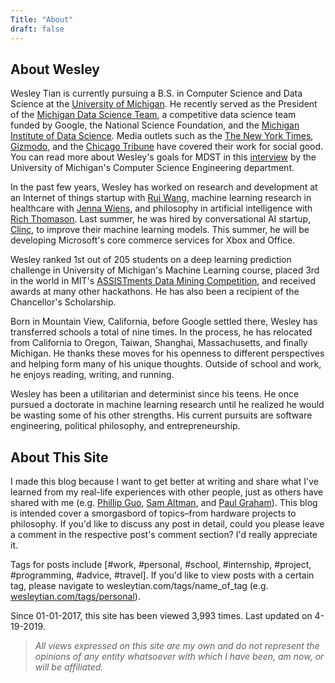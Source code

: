 ```yaml
---
Title: "About"
draft: false
---
```


## About Wesley

Wesley Tian is currently pursuing a B.S. in Computer Science and Data Science at the [University of Michigan](https://umich.edu/). He recently served as the President of the [Michigan Data Science Team](https://www.mdst.club/), a competitive data science team funded by Google, the National Science Foundation, and the [Michigan Institute of Data Science](https://midas.umich.edu/). Media outlets such as the [The New York Times](https://www.nytimes.com/2017/03/27/us/flint-water-lead-pipes.html?_r=0), [Gizmodo](https://gizmodo.com/google-is-helping-flint-prioritize-which-lead-pipes-nee-1774517926), and the [Chicago Tribune](https://www.chicagotribune.com/news/nationworld/midwest/ct-flint-water-app-20161211-story.html) have covered their work for social good. You can read more about Wesley's goals for MDST in this [interview](http://eecs.umich.edu/eecs/about/articles/2018/mdst-2018.html) by the University of Michigan's Computer Science Engineering department.

In the past few years, Wesley has worked on research and development at an Internet of things startup with [Rui Wang](https://people.cs.umass.edu/~ruiwang/), machine learning research in healthcare with [Jenna Wiens](http://www-personal.umich.edu/~wiensj/), and philosophy in artificial intelligence with [Rich Thomason](http://web.eecs.umich.edu/~rthomaso/). Last summer, he was hired by conversational AI startup, [Clinc](https://clinc.com/), to improve their machine learning models. This summer, he will be developing Microsoft's core commerce services for Xbox and Office.

Wesley ranked 1st out of 205 students on a deep learning prediction challenge in University of Michigan's Machine Learning course, placed 3rd in the world in MIT's [ASSISTments Data Mining Competition](https://sites.google.com/view/assistmentsdatamining/data-mining-competition-2017/winners?authuser=0), and received awards at many other hackathons. He has also been a recipient of the Chancellor's Scholarship.

Born in Mountain View, California, before Google settled there, Wesley has transferred schools a total of nine times. In the process, he has relocated from California to Oregon, Taiwan, Shanghai, Massachusetts, and finally Michigan. He thanks these moves for his openness to different perspectives and helping form many of his unique thoughts. Outside of school and work, he enjoys reading, writing, and running.

Wesley has been a utilitarian and determinist since his teens. He once pursued a doctorate in machine learning research until he realized he would be wasting some of his other strengths. His current pursuits are software engineering, political philosophy, and entrepreneurship.

## About This Site

I made this blog because I want to get better at writing and share what I've learned from my real-life experiences with other people, just as others have shared with me (e.g. [Phillip Guo](www.pgbovine.net), [Sam Altman](blog.samaltman.com), and [Paul Graham](paulgraham.com)). This blog is intended cover a smorgasbord of topics–from hardware projects to philosophy. If you'd like to discuss any post in detail, could you please leave a comment in the respective post's comment section? I'd really appreciate it.

Tags for posts include [#work, #personal, #school, #internship, #project, #programming, #advice, #travel]. If you'd like to view posts with a certain tag, please navigate to wesleytian.com/tags/name_of_tag (e.g. [wesleytian.com/tags/personal](/tags/personal)).

Since 01-01-2017, this site has been viewed 3,993 times. Last updated on 4-19-2019.

> _All views expressed on this site are my own and do not represent the opinions of any entity whatsoever with which I have been, am now, or will be affiliated._

